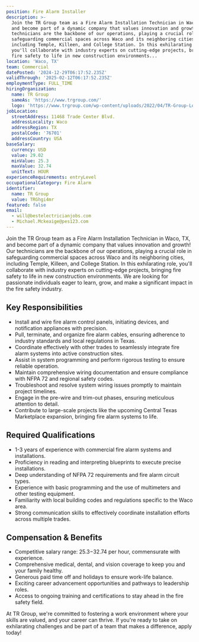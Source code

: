 ```yaml
---
position: Fire Alarm Installer
description: >-
  Join the TR Group team as a Fire Alarm Installation Technician in Waco, TX,
  and become part of a dynamic company that values innovation and growth! Our
  technicians are the backbone of our operations, playing a crucial role in
  safeguarding commercial spaces across Waco and its neighboring cities,
  including Temple, Killeen, and College Station. In this exhilarating role,
  you'll collaborate with industry experts on cutting-edge projects, bringing
  fire safety to life in new construction environments...
location: 'Waco, TX'
team: Commercial
datePosted: '2024-12-29T06:17:52.235Z'
validThrough: '2025-02-12T06:17:52.235Z'
employmentType: FULL_TIME
hiringOrganization:
  name: TR Group
  sameAs: 'https://www.trgroup.com/'
  logo: 'https://www.trgroup.com/wp-content/uploads/2022/04/TR-Group-Logo.png'
jobLocation:
  streetAddress: 11468 Trade Center Blvd.
  addressLocality: Waco
  addressRegion: TX
  postalCode: '76701'
  addressCountry: USA
baseSalary:
  currency: USD
  value: 29.02
  minValue: 25.3
  maxValue: 32.74
  unitText: HOUR
experienceRequirements: entryLevel
occupationalCategory: Fire Alarm
identifier:
  name: TR Group
  value: TRGhgi4mr
featured: false
email:
  - will@bestelectricianjobs.com
  - Michael.Mckeaige@pes123.com
---
```




Join the TR Group team as a Fire Alarm Installation Technician in Waco, TX, and become part of a dynamic company that values innovation and growth! Our technicians are the backbone of our operations, playing a crucial role in safeguarding commercial spaces across Waco and its neighboring cities, including Temple, Killeen, and College Station. In this exhilarating role, you'll collaborate with industry experts on cutting-edge projects, bringing fire safety to life in new construction environments. We are looking for passionate individuals eager to learn, grow, and make a significant impact in the fire safety industry.

## Key Responsibilities

- Install and wire fire alarm control panels, initiating devices, and notification appliances with precision.
- Pull, terminate, and organize fire alarm cables, ensuring adherence to industry standards and local regulations in Texas.
- Coordinate effectively with other trades to seamlessly integrate fire alarm systems into active construction sites.
- Assist in system programming and perform rigorous testing to ensure reliable operation.
- Maintain comprehensive wiring documentation and ensure compliance with NFPA 72 and regional safety codes.
- Troubleshoot and resolve system wiring issues promptly to maintain project timelines.
- Engage in the pre-wire and trim-out phases, ensuring meticulous attention to detail.
- Contribute to large-scale projects like the upcoming Central Texas Marketplace expansion, bringing fire alarm systems to life.

## Required Qualifications

- 1-3 years of experience with commercial fire alarm systems and installations.
- Proficiency in reading and interpreting blueprints to execute precise installations.
- Deep understanding of NFPA 72 requirements and fire alarm circuit types.
- Experience with basic programming and the use of multimeters and other testing equipment.
- Familiarity with local building codes and regulations specific to the Waco area.
- Strong communication skills to effectively coordinate installation efforts across multiple trades.

## Compensation & Benefits

- Competitive salary range: $25.3-$32.74 per hour, commensurate with experience.
- Comprehensive medical, dental, and vision coverage to keep you and your family healthy.
- Generous paid time off and holidays to ensure work-life balance.
- Exciting career advancement opportunities and pathways to leadership roles.
- Access to ongoing training and certifications to stay ahead in the fire safety field.

At TR Group, we're committed to fostering a work environment where your skills are valued, and your career can thrive. If you're ready to take on exhilarating challenges and be part of a team that makes a difference, apply today!
